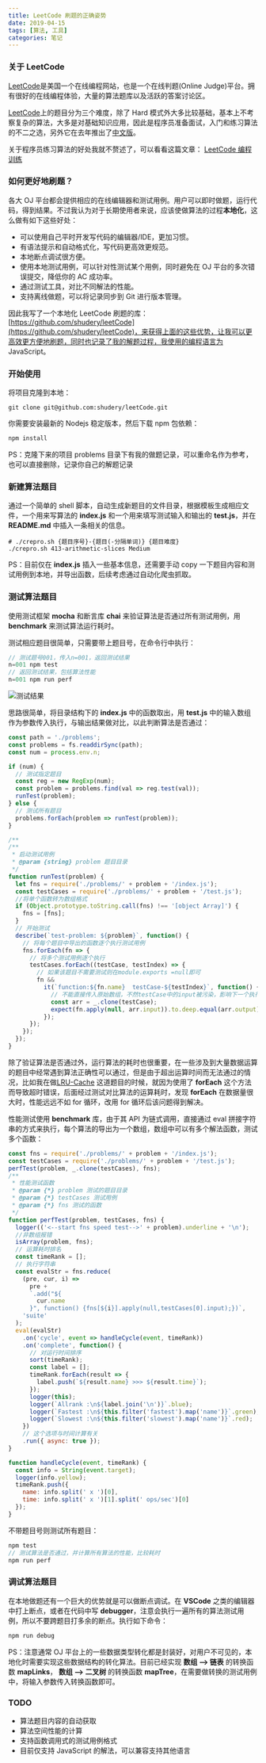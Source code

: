 ```yaml
---
title: LeetCode 刷题的正确姿势
date: 2019-04-15
tags: [算法, 工具]
categories: 笔记
---
```


### 关于 LeetCode

[LeetCode](https://leetcode.com/problemset/all/)是美国一个在线编程网站，也是一个在线判题\(Online Judge\)平台。拥有很好的在线编程体验，大量的算法题库以及活跃的答案讨论区。

[LeetCode](https://leetcode.com/problemset/all/)上的题目分为三个难度，除了 Hard 模式外大多比较基础，基本上不考察复杂的算法，大多是对基础知识应用，因此是程序员准备面试，入门和练习算法的不二之选，另外它在去年推出了[中文版](https://leetcode-cn.com/problemset/all/)。

关于程序员练习算法的好处我就不赘述了，可以看看这篇文章： [LeetCode 编程训练](https://coolshell.cn/articles/12052.html)

### 如何更好地刷题？

各大 OJ 平台都会提供相应的在线编辑器和测试用例。用户可以即时做题，运行代码，得到结果。不过我认为对于长期使用者来说，应该使做算法的过程**本地化**，这么做有如下这些好处：

- 可以使用自己平时开发写代码的编辑器/IDE，更加习惯。
- 有语法提示和自动格式化，写代码更高效更规范。
- 本地断点调试很方便。
- 使用本地测试用例，可以针对性测试某个用例，同时避免在 OJ 平台的多次错误提交，降低你的 AC 成功率。
- 通过测试工具，对比不同解法的性能。
- 支持离线做题，可以将记录同步到 Git 进行版本管理。

因此我写了一个本地化 LeetCode 刷题的库：[https://github.com/shudery/leetCode](https://github.com/shudery/leetCode)，来获得上面的这些优势，让我可以更高效更方便地刷题，同时也记录了我的解题过程，我使用的编程语言为 JavaScript。

### 开始使用

将项目克隆到本地：

```text
git clone git@github.com:shudery/leetCode.git
```

你需要安装最新的 Nodejs 稳定版本，然后下载 npm 包依赖：

```javascript
npm install
```

PS：克隆下来的项目 problems 目录下有我的做题记录，可以重命名作为参考，也可以直接删除，记录你自己的解题记录

### 新建算法题目

通过一个简单的 shell 脚本，自动生成新题目的文件目录，根据模板生成相应文件，一个用来写算法的 **index.js** 和一个用来填写测试输入和输出的 **test.js**，并在 **README.md** 中插入一条相关的信息。

```text
# ./crepro.sh {题目序号}-{题目(-分隔单词)} {题目难度}
./crepro.sh 413-arithmetic-slices Medium
```

PS：目前仅在 **index.js** 插入一些基本信息，还需要手动 copy 一下题目内容和测试用例到本地，并导出函数，后续考虑通过自动化爬虫抓取。

### 测试算法题目

使用测试框架 **mocha** 和断言库 **chai** 来验证算法是否通过所有测试用例，用 **benchmark** 来测试算法运行耗时。

测试相应题目很简单，只需要带上题目号，在命令行中执行：

```javascript
// 测试题号001，传入n=001，返回测试结果
n=001 npm test
// 返回测试结果，包括算法性能
n=001 npm run perf
```

![测试结果](/images/leetcode.png)

思路很简单，将目录结构下的 **index.js** 中的函数取出，用 **test.js** 中的输入数组作为参数传入执行，与输出结果做对比，以此判断算法是否通过：

```javascript
const path = './problems';
const problems = fs.readdirSync(path);
const num = process.env.n;

if (num) {
  // 测试指定题目
  const reg = new RegExp(num);
  const problem = problems.find(val => reg.test(val));
  runTest(problem);
} else {
  // 测试所有题目
  problems.forEach(problem => runTest(problem));
}

/**
/**
 * 启动测试用例
 * @param {string} problem 题目目录
 */
function runTest(problem) {
  let fns = require('./problems/' + problem + '/index.js');
  const testCases = require('./problems/' + problem + '/test.js');
  //将单个函数转为数组格式
  if (Object.prototype.toString.call(fns) !== '[object Array]') {
    fns = [fns];
  }
  // 开始测试
  describe(`test-problem: ${problem}`, function() {
    // 将每个题目中导出的函数逐个执行测试用例
    fns.forEach(fn => {
      // 将多个测试用例逐个执行
      testCases.forEach((testCase, testIndex) => {
        // 如果该题目不需要测试则在module.exports =null即可
        fn &&
          it(`function:${fn.name}  testCase-${testIndex}`, function() {
            // 不能直接传入原始数组，不然testCase中的input被污染，影响下一个执行函数
            const arr = _.clone(testCase);
            expect(fn.apply(null, arr.input)).to.deep.equal(arr.output);
          });
      });
    });
  });
}
```

除了验证算法是否通过外，运行算法的耗时也很重要，在一些涉及到大量数据运算的题目中经常遇到算法正确性可以通过，但是由于超出运算时间而无法通过的情况，比如我在做[LRU-Cache](https://leetcode-cn.com/problems/lru-cache/) 这道题目的时候，就因为使用了 **forEach** 这个方法而导致超时错误，后面经过测试对比算法的运算耗时，发现 **forEach** 在数据量很大时，性能远远不如 for 循环，改用 for 循环后该问题得到解决。

性能测试使用 **benchmark** 库，由于其 API 为链式调用，直接通过 eval 拼接字符串的方式来执行，每个算法的导出为一个数组，数组中可以有多个解法函数，测试多个函数：

```javascript
const fns = require('./problems/' + problem + '/index.js');
const testCases = require('./problems/' + problem + '/test.js');
perfTest(problem, _.clone(testCases), fns);
/**
 * 性能测试函数
 * @param {*} problem 测试的题目目录
 * @param {*} testCases 测试用例
 * @param {*} fns 测试的函数
 */
function perfTest(problem, testCases, fns) {
  logger(('<--start fns speed test-->' + problem).underline + '\n');
  //非数组报错
  isArray(problem, fns);
  // 运算耗时排名
  const timeRank = [];
  // 执行字符串
  const evalStr = fns.reduce(
    (pre, cur, i) =>
      pre +
      `.add("${
        cur.name
      }", function() {fns[${i}].apply(null,testCases[0].input);})`,
    'suite'
  );
  eval(evalStr)
    .on('cycle', event => handleCycle(event, timeRank))
    .on('complete', function() {
      // 对运行时间排序
      sort(timeRank);
      const label = [];
      timeRank.forEach(result => {
        label.push(`${result.name} >>> ${result.time}`);
      });
      logger(this);
      logger(`Allrank :\n${label.join('\n')}`.blue);
      logger(`Fastest :\n${this.filter('fastest').map('name')}`.green);
      logger(`Slowest :\n${this.filter('slowest').map('name')}`.red);
    })
    // 这个选项与时间计算有关
    .run({ async: true });
}

function handleCycle(event, timeRank) {
  const info = String(event.target);
  logger(info.yellow);
  timeRank.push({
    name: info.split(' x ')[0],
    time: info.split(' x ')[1].split(' ops/sec')[0]
  });
}
```

不带题目号则测试所有题目：

```c
npm test
// 测试算法是否通过，并计算所有算法的性能，比较耗时
npm run perf
```

### 调试算法题目

在本地做题还有一个巨大的优势就是可以做断点调试。在 **VSCode** 之类的编辑器中打上断点，或者在代码中写 **debugger**，注意会执行一遍所有的算法测试用例，所以不要跨题目打多余的断点。执行如下命令：

```javascript
npm run debug
```

PS：注意通常 OJ 平台上的一些数据类型转化都是封装好，对用户不可见的，本地化时需要实现这些数据结构的转化算法。目前已经实现 **数组 --&gt; 链表** 的转换函数 **mapLinks**， **数组 --&gt; 二叉树** 的转换函数 **mapTree**，在需要做转换的测试用例中，将输入参数传入转换函数即可。

### TODO

- 算法题目内容的自动获取
- 算法空间性能的计算
- 支持函数调用式的测试用例格式
- 目前仅支持 JavaScript 的解法，可以兼容支持其他语言
